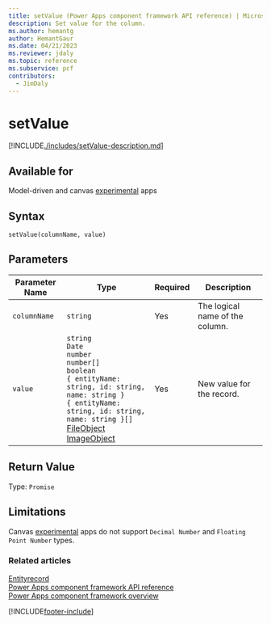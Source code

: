 ```yaml
---
title: setValue (Power Apps component framework API reference) | Microsoft Docs
description: Set value for the column.
ms.author: hemantg
author: HemantGaur
ms.date: 04/21/2023
ms.reviewer: jdaly
ms.topic: reference
ms.subservice: pcf
contributors:
  - JimDaly
---
```


# setValue

[!INCLUDE[./includes/setValue-description.md](./includes/setValue-description.md)]

## Available for

Model-driven and canvas [experimental](../../../../maker/canvas-apps/working-with-experimental-preview.md#feature-roll-out-stages) apps

## Syntax

`setValue(columnName, value)`

## Parameters

|Parameter Name |Type| Required | Description|
|----|----|----|----|
| `columnName`|`string`| Yes| The logical name of the column.|
| `value`|`string`<br />`Date`<br />`number`<br />`number[]`<br />`boolean`<br />`{ entityName: string, id: string, name: string }`<br />`{ entityName: string, id: string, name: string }[]`<br />[FileObject](./../fileobject.md)<br />[ImageObject](./../imageobject.md)| Yes      | New value for the record. |

## Return Value

Type: `Promise`

## Limitations

Canvas [experimental](../../../../maker/canvas-apps/working-with-experimental-preview.md#feature-roll-out-stages) apps do not support `Decimal Number` and `Floating Point Number` types.

### Related articles

[Entityrecord](../entityrecord.md)<br/>
[Power Apps component framework API reference](../../reference/index.md)<br/>
[Power Apps component framework overview](../../overview.md)

[!INCLUDE[footer-include](../../../../includes/footer-banner.md)]

